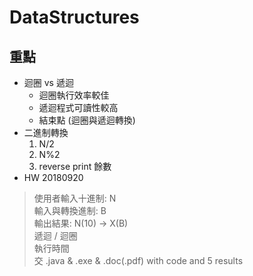 # DataStructures

## 重點
+ 迴圈 vs 遞迴
    + 迴圈執行效率較佳
    + 遞迴程式可讀性較高
    + 結束點 (迴圈與遞迴轉換)
+ 二進制轉換
    1. N/2
    2. N%2
    3. reverse print 餘數
+ HW 20180920
> 使用者輸入十進制: N  
> 輸入與轉換進制: B  
> 輸出結果: N(10) ->  X(B)  
> 遞迴 / 迴圈  
> 執行時間  
> 交 .java & .exe & .doc(.pdf) with code and 5 results  